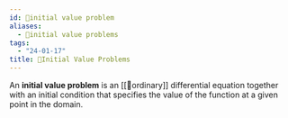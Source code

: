 ```yaml
---
id: 📘initial value problem
aliases:
  - 📘initial value problems
tags:
  - "24-01-17"
title: 📘Initial Value Problems
---
```


An **initial value problem** is an [[📘ordinary]] differential equation together with an initial condition that specifies the value of the function at a given point in the domain.
